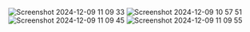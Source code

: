 
![Screenshot 2024-12-09 11 09 33](https://github.com/user-attachments/assets/83c4ef65-aed8-4316-8f1e-3814d64e7529)
![Screenshot 2024-12-09 10 57 51](https://github.com/user-attachments/assets/abe701db-0d55-437e-a2a4-f75a4197c8a7)
![Screenshot 2024-12-09 11 09 45](https://github.com/user-attachments/assets/62b65046-3671-4cde-9d95-47c40a6252e5)
![Screenshot 2024-12-09 11 09 55](https://github.com/user-attachments/assets/e69f93f8-95a7-4979-acc3-14b4b8e9635b)
